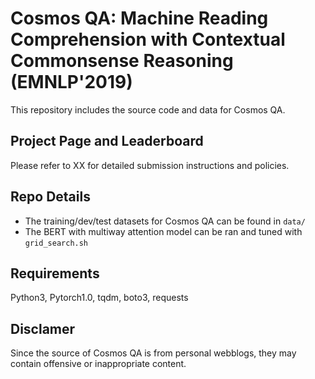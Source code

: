 # Cosmos QA: Machine Reading Comprehension with Contextual Commonsense Reasoning (EMNLP'2019)

This repository includes the source code and data for Cosmos QA.

## Project Page and Leaderboard

Please refer to XX for detailed submission instructions and policies.

## Repo Details

* The training/dev/test datasets for Cosmos QA can be found in ```data/```
* The BERT with multiway attention model can be ran and tuned with ```grid_search.sh```

## Requirements

Python3, Pytorch1.0, tqdm, boto3, requests

## Disclamer

Since the source of Cosmos QA is from personal webblogs, they may contain offensive or inappropriate content. 
